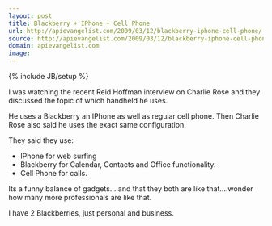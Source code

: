 ```yaml
---
layout: post
title: Blackberry + IPhone + Cell Phone
url: http://apievangelist.com/2009/03/12/blackberry-iphone-cell-phone/
source: http://apievangelist.com/2009/03/12/blackberry-iphone-cell-phone/
domain: apievangelist.com
image: 
---
```

{% include JB/setup %}<p>I was watching the recent Reid Hoffman interview on Charlie Rose and they discussed the topic of which handheld he uses.<p></p>
He uses a Blackberry an IPhone as well as regular cell phone. Then Charlie Rose also said he uses the exact same configuration.<p></p>
They said they use:
<ul class="mainlist">
	<li>IPhone for web surfing</li>
	<li>Blackberry for Calendar, Contacts and Office functionality.</li>
	<li>Cell Phone for calls.</li>
</ul>
Its a funny balance of gadgets....and that they both are like that....wonder how many more professionals are like that.<p></p>
I have 2 Blackberries, just personal and business.</p>
